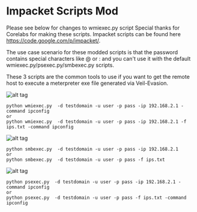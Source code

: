 Impacket Scripts Mod
============
Please see below for changes to wmiexec.py script
Special thanks for Corelabs for making these scripts.
Impacket scripts can be found here https://code.google.com/p/impacket/.

The use case scenario for these modded scripts is that the password contains special characters like @ or : and you can't use it with the default wmiexec.py/psexec.py/smbexec.py scripts.

These 3 scripts are the common tools to use if you want to get the remote host to execute a meterpreter exe file generated via Veil-Evasion. 

![alt tag](https://raw.githubusercontent.com/milo2012/pentest_scripts/master/impacket/wmiexec.png)
```
python wmiexec.py  -d testdomain -u user -p pass -ip 192.168.2.1 -command ipconfig
or
python wmiexec.py  -d testdomain -u user -p pass -ip 192.168.2.1 -f ips.txt -command ipconfig
```

![alt tag](https://github.com/milo2012/pentest_scripts/raw/master/impacket/smbexec.png)
```
python smbexec.py  -d testdomain -u user -p pass -ip 192.168.2.1 
or
python smbexec.py  -d testdomain -u user -p pass -f ips.txt 
```

![alt tag](https://github.com/milo2012/pentest_scripts/raw/master/impacket/psexec.png)
```
python psexec.py  -d testdomain -u user -p pass -ip 192.168.2.1 -command ipconfig
or 
python psexec.py  -d testdomain -u user -p pass -f ips.txt -command ipconfig
```
